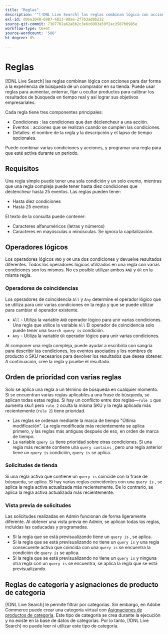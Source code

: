 ```yaml
---
title: "Reglas"
description: '"[!DNL Live Search] las reglas combinan lógica con acciones para dar forma a la experiencia de compra".'
exl-id: d06a3040-6987-4813-90ae-2f7b3ad0b232
source-git-commit: 7307702a62a6b2c3e6c6083a59f2ac3587b0985e
workflow-type: tm+mt
source-wordcount: '588'
ht-degree: 0%

---
```


# Reglas

[!DNL Live Search] las reglas combinan lógica con acciones para dar forma a la experiencia de búsqueda de un comprador en su tienda. Puede usar reglas para aumentar, enterrar, fijar u ocultar productos para calibrar los resultados de búsqueda en tiempo real y así lograr sus objetivos empresariales.

Cada regla tiene tres componentes principales:

* Condiciones : las condiciones que dan déclencheur a una acción.
* Eventos : acciones que se realizan cuando se cumplen las condiciones.
* Detalles: el nombre de la regla y la descripción y el lapso de tiempo opcionales.

Puede combinar varias condiciones y acciones, y programar una regla para que esté activa durante un periodo.

## Requisitos

Una regla simple puede tener una sola condición y un solo evento, mientras que una regla compleja puede tener hasta diez condiciones que déclencheur hasta 25 eventos.
Las reglas pueden tener:

* Hasta diez condiciones
* Hasta 25 eventos

El texto de la consulta puede contener:

* Caracteres alfanuméricos (letras y números)
* Caracteres en mayúsculas o minúsculas. Se ignora la capitalización.

## Operadores lógicos

Los operadores lógicos `AND` y `OR` una dos condiciones y devuelve resultados diferentes. Todos los operadores lógicos utilizados en una regla con varias condiciones son los mismos. No es posible utilizar ambos `AND` y `OR` en la misma regla.

### Operadores de coincidencias

Los operadores de coincidencia `All` y `Any` determine el operador lógico que se utiliza para unir varias condiciones en la regla y que se puede utilizar para cambiar el operador existente.

* `All` - Utiliza la variable `AND` operador lógico para unir varias condiciones. Una regla que utilice la variable `All` El operador de coincidencia solo puede tener una `Search query is` condición.
* `Any` - Utiliza la variable `OR` operador lógico para unir varias condiciones.

Al componer una regla compleja, puede ayudar a escribirla con sangría para describir las condiciones, los eventos asociados y los nombres de producto o SKU necesarios para devolver los resultados que desea obtener. A continuación, cree la regla y pruebe el resultado.

## Orden de prioridad con varias reglas

Solo se aplica una regla a un término de búsqueda en cualquier momento.
Si se encuentran varias reglas aplicables a una frase de búsqueda, se aplican todas estas reglas. Si hay un conflicto entre dos reglas—`rule 1` que aumenta sku1 pero `rule 2` oculta la misma SKU y la regla aplicada más recientemente (`rule 2`) tiene prioridad.

* Las reglas se ordenan mediante la marca de tiempo &quot;Última modificación&quot;. La regla modificada más recientemente se aplica primero, y las reglas más antiguas después de eso, en orden de marca de tiempo.
* La variable `query is` tiene prioridad sobre otras condiciones. Si una regla más reciente contiene una `query contains` , pero una regla anterior tiene un `query is` condición, `query is` se aplica.

### Solicitudes de tienda

Si una regla activa que contiene un `query is` coincide con la frase de búsqueda, se aplica. Si hay varias reglas coincidentes con una `query is` , se aplica la regla activa actualizada más recientemente.
De lo contrario, se aplica la regla activa actualizada más recientemente.

### Vista previa de solicitudes

Las solicitudes realizadas en Admin funcionan de forma ligeramente diferente. Al obtener una vista previa en Admin, se aplican todas las reglas, incluidas las caducadas y programadas.

* Si la regla que se está previsualizando tiene un `query is` , se aplica.
* Si la regla que se está previsualizando no tiene un `query is` y una regla consecuente activa que coincida con una `query is` se encuentra la condición de `query is` se aplica.
* Si la regla que se está previsualizando no tiene un `query is` y ninguna otra regla con un `query is` se encuentra, se aplica la regla que se está previsualizando.

## Reglas de categoría y asignaciones de producto de categoría

[!DNL Live Search] le permite filtrar por categorías.
Sin embargo, en Adobe Commerce puede crear una categoría virtual con [Asignaciones de productos de categoría](https://experienceleague.adobe.com/docs/commerce-admin/catalog/categories/products-in-category/categories-product-assignments.html). Este tipo de categoría se crea durante la ejecución y no existe en la base de datos de categorías. Por lo tanto, [!DNL Live Search] no puede leer ni utilizar este tipo de categoría.
